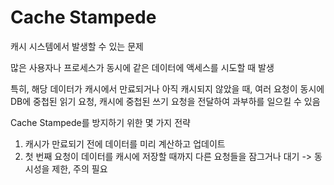 # Cache Stampede

캐시 시스템에서 발생할 수 있는 문제

많은 사용자나 프로세스가 동시에 같은 데이터에 액세스를 시도할 때 발생

특히, 해당 데이터가 캐시에서 만료되거나 아직 캐시되지 않았을 때, 여러 요청이 동시에 DB에 중첩된 읽기 요청, 캐시에 중첩된 쓰기 요청을 전달하여 과부하를 일으킬 수 있음

Cache Stampede를 방지하기 위한 몇 가지 전략

1. 캐시가 만료되기 전에 데이터를 미리 계산하고 업데이트
2. 첫 번째 요청이 데이터를 캐시에 저장할 때까지 다른 요청들을 잠그거나 대기 -> 동시성을 제한, 주의 필요

